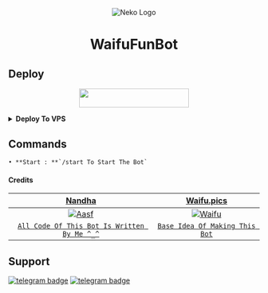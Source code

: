 <p align="center">
  <img src="https://telegra.ph//file/898a586d450ba69e9e108.jpg" alt="Neko Logo">
</p>
<h1 align="center">
  <b>WaifuFunBot</b>
</h1>

## Deploy
<p align="center"><a href="https://heroku.com/deploy?template=https://github.com/Muhammedshifin/WaifuFunBot"> <img src="https://img.shields.io/badge/Deploy%20To%20Heroku-black?style=for-the-badge&logo=heroku" width="220" height="38.45"/></a></p>

<details><summary><b>Deploy To VPS</b></summary>
<p>
<pre>
git clone https://github.com/Ctzfamily/WaifuFunBot
cd WaifuFunBot
# Install Packages
pip3 install --upgrade -r requirements.txt
# Edit `config.py` with variables as given below then run bot
python3 -m Waifu
</pre>
</p>
</details>

## Commands
```
• **Start : **`/start To Start The Bot`
```

#### Credits

| <a href="https://github.com/Ctzfamily" target="_blank">**Nandha**</a> | <a href="https://github.com/Waifu-pics" target="_blank">**Waifu.pics**</a> | 
| :---: |:---:|
| [![Aasf](https://avatars.githubusercontent.com/u/89440790?v=4)](https://avatars.githubusercontent.com/u/71401053?s=200&v=4)    | [![Waifu](https://avatars.githubusercontent.com/u/71401053?s=200&v=4)](https://github.com/Waifu-pics) |
| <a href="https://github.com/Ctzfamily/WaifuFunBot/commits?author=Ctzfamily" target="_blank">`All Code Of This Bot Is Written By Me ^_^`</a> | <a href="https://github.com/Waifu-pics" target="_blank">`Base Idea Of Making This Bot`</a>

## Support
[![telegram badge](https://img.shields.io/badge/Telegram-Group-30302f?style=flat&logo=telegram)](https://telegram.dog/UnitedSupport)
[![telegram badge](https://img.shields.io/badge/Telegram-Channel-30302f?style=flat&logo=telegram)](https://telegram.dog/Pegasus_Network) 
